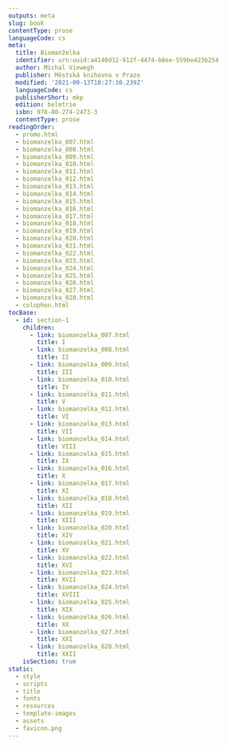 ```yaml
---
outputs: meta
slug: book
contentType: prose
languageCode: cs
meta:
  title: Biomanželka
  identifier: urn:uuid:a4140d12-912f-4474-b8ee-559be423b254
  author: Michal Viewegh
  publisher: Městská knihovna v Praze
  modified: '2021-09-13T18:27:10.239Z'
  languageCode: cs
  publisherShort: mkp
  edition: beletrie
  isbn: 978-80-274-2473-3
  contentType: prose
readingOrder:
  - promo.html
  - biomanzelka_007.html
  - biomanzelka_008.html
  - biomanzelka_009.html
  - biomanzelka_010.html
  - biomanzelka_011.html
  - biomanzelka_012.html
  - biomanzelka_013.html
  - biomanzelka_014.html
  - biomanzelka_015.html
  - biomanzelka_016.html
  - biomanzelka_017.html
  - biomanzelka_018.html
  - biomanzelka_019.html
  - biomanzelka_020.html
  - biomanzelka_021.html
  - biomanzelka_022.html
  - biomanzelka_023.html
  - biomanzelka_024.html
  - biomanzelka_025.html
  - biomanzelka_026.html
  - biomanzelka_027.html
  - biomanzelka_028.html
  - colophon.html
tocBase:
  - id: section-1
    children:
      - link: biomanzelka_007.html
        title: I
      - link: biomanzelka_008.html
        title: II
      - link: biomanzelka_009.html
        title: III
      - link: biomanzelka_010.html
        title: IV
      - link: biomanzelka_011.html
        title: V
      - link: biomanzelka_012.html
        title: VI
      - link: biomanzelka_013.html
        title: VII
      - link: biomanzelka_014.html
        title: VIII
      - link: biomanzelka_015.html
        title: IX
      - link: biomanzelka_016.html
        title: X
      - link: biomanzelka_017.html
        title: XI
      - link: biomanzelka_018.html
        title: XII
      - link: biomanzelka_019.html
        title: XIII
      - link: biomanzelka_020.html
        title: XIV
      - link: biomanzelka_021.html
        title: XV
      - link: biomanzelka_022.html
        title: XVI
      - link: biomanzelka_023.html
        title: XVII
      - link: biomanzelka_024.html
        title: XVIII
      - link: biomanzelka_025.html
        title: XIX
      - link: biomanzelka_026.html
        title: XX
      - link: biomanzelka_027.html
        title: XXI
      - link: biomanzelka_028.html
        title: XXII
    isSection: true
static:
  - style
  - scripts
  - title
  - fonts
  - resources
  - template-images
  - assets
  - favicon.png
---
```

